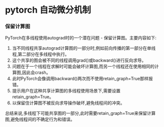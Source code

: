 # pytorch 自动微分机制

### 保留计算图
PyTorch在多线程使用autograd时的一个潜在问题 - 保留计算图。主要内容如下:
1. 当不同线程共享autograd计算图的一部分时,例如前向传播的第一部分在单线程,第二部分在多线程中执行。
2. 这个共享的图会被不同的线程调用grad()或backward()进行反向求导。
3. 问题在于一个线程在求解时可能会破坏计算图,而另一个线程还在使用相同的计算图,因此会crash。
4. 此时PyTorch会像调用backward()两次而不使用retain_graph=True那样报错。
5. 提示用户在这种共享计算图的多线程使用场景下,需要设置retain_graph=True。
6. 以保留住计算图不被反向求导操作破坏,避免线程间的冲突。

总结来说,多线程下可能共享图的一部分,此时需要retain_graph=True来保留计算图,避免线程间的不确定行为和错误。
